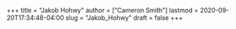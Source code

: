 +++
title = "Jakob Hohwy"
author = ["Cameron Smith"]
lastmod = 2020-09-20T17:34:48-04:00
slug = "Jakob_Hohwy"
draft = false
+++
